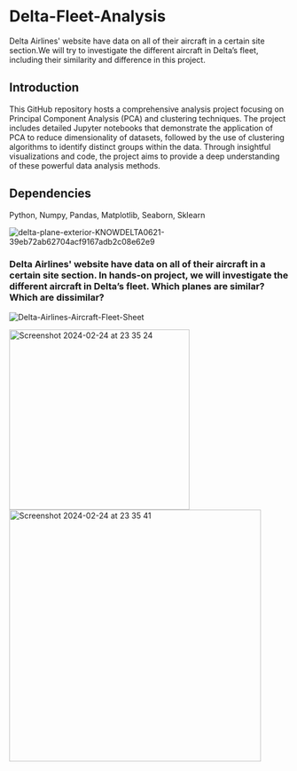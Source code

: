 # Delta-Fleet-Analysis
Delta Airlines' website have data on all of their aircraft in a certain site section.We will try to investigate the different aircraft in Delta’s fleet, including their similarity and difference in this project.

## Introduction
This GitHub repository hosts a comprehensive analysis project focusing on Principal Component Analysis (PCA) and clustering techniques. The project includes detailed Jupyter notebooks that demonstrate the application of PCA to reduce dimensionality of datasets, followed by the use of clustering algorithms to identify distinct groups within the data. Through insightful visualizations and code, the project aims to provide a deep understanding of these powerful data analysis methods.

## Dependencies
Python, Numpy, Pandas, Matplotlib, Seaborn, Sklearn

![delta-plane-exterior-KNOWDELTA0621-39eb72ab62704acf9167adb2c08e62e9](https://github.com/trungle14/Delta_Airline_PCA_Clustering/assets/143222481/0e801f2f-f054-4bf1-818a-216c58c10374)




### Delta Airlines' website have data on all of their aircraft in a certain site section. In hands-on project, we will investigate the different aircraft in Delta’s fleet. Which planes are similar? Which are dissimilar?




![Delta-Airlines-Aircraft-Fleet-Sheet](https://github.com/trungle14/Delta_Airline_PCA_Clustering/assets/143222481/9a7b1c9c-e6f9-4fd3-812a-9982fcc6e075)


<img width="325" alt="Screenshot 2024-02-24 at 23 35 24" src="https://github.com/trungle14/Delta_Airline_PCA_Clustering/assets/143222481/c96adb2d-c9bf-4fee-bedf-70cb85089f5a">


<img width="454" alt="Screenshot 2024-02-24 at 23 35 41" src="https://github.com/trungle14/Delta_Airline_PCA_Clustering/assets/143222481/60bf5bf9-4cf8-4761-9e05-5546b3a3f793">
